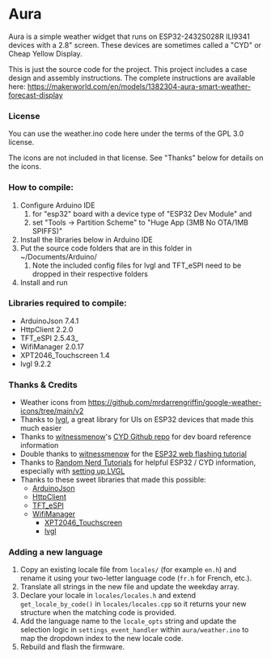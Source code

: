 # Aura

Aura is a simple weather widget that runs on ESP32-2432S028R ILI9341 devices with a 2.8" screen. These devices are sometimes called a "CYD" or Cheap Yellow Display.

This is just the source code for the project. This project includes a case design and assembly instructions. The complete instructions are available
here: https://makerworld.com/en/models/1382304-aura-smart-weather-forecast-display

### License

You can use the weather.ino code here under the terms of the GPL 3.0 license.

The icons are not included in that license. See "Thanks" below for details on the icons.

### How to compile:

1. Configure Arduino IDE 
    1. for "esp32" board with a device type of "ESP32 Dev Module" and
    1. set "Tools -> Partition Scheme" to "Huge App (3MB No OTA/1MB SPIFFS)"
1. Install the libraries below in Arduino IDE
1. Put the source code folders that are in this folder in ~/Documents/Arduino/
    1. Note the included config files for lvgl and TFT_eSPI need to be dropped in their respective folders
1. Install and run

### Libraries required to compile:

- ArduinoJson 7.4.1
- HttpClient 2.2.0
- TFT_eSPI 2.5.43_
- WifiManager 2.0.17
- XPT2046_Touchscreen 1.4
- lvgl 9.2.2

### Thanks & Credits

- Weather icons from https://github.com/mrdarrengriffin/google-weather-icons/tree/main/v2
- Thanks to [lvgl](https://lvgl.io/), a great library for UIs on ESP32 devices that made this much easier
- Thanks to [witnessmenow](https://github.com/witnessmenow/)'s [CYD Github repo](https://github.com/witnessmenow/ESP32-Cheap-Yellow-Display) for dev board reference information
- Double thanks to [witnessmenow](https://github.com/witnessmenow/) for the [ESP32 web flashing tutorial](https://github.com/witnessmenow/ESP-Web-Tools-Tutorial)
- Thanks to [Random Nerd Tutorials](https://randomnerdtutorials.com/) for helpful ESP32 / CYD information, especially with [setting up LVGL](https://randomnerdtutorials.com/esp32-cyd-lvgl-line-chart/)
- Thanks to these sweet libraries that made this possible:
	- [ArduinoJson](https://arduinojson.org/)
	- [HttpClient](https://github.com/amcewen/HttpClient)
	- [TFT_eSPI](https://github.com/Bodmer/TFT_eSPI)
	- [WifiManager](https://github.com/tzapu/WiFiManager)
        - [XPT2046_Touchscreen](https://github.com/PaulStoffregen/XPT2046_Touchscreen)
        - [lvgl](https://lvgl.io/)

### Adding a new language

1. Copy an existing locale file from `locales/` (for example `en.h`) and rename
   it using your two-letter language code (`fr.h` for French, etc.).
2. Translate all strings in the new file and update the weekday array.
3. Declare your locale in `locales/locales.h` and extend
   `get_locale_by_code()` in `locales/locales.cpp` so it returns your new
   structure when the matching code is provided.
4. Add the language name to the `locale_opts` string and update the selection
   logic in `settings_event_handler` within `aura/weather.ino` to map the
   dropdown index to the new locale code.
5. Rebuild and flash the firmware.
